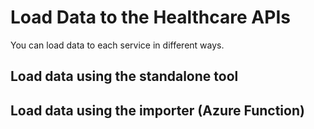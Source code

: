 # Load Data to the Healthcare APIs

You can load data to each service in different ways.

## Load data using the standalone tool

## Load data using the importer (Azure Function)


